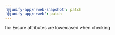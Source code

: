 ```yaml
---
'@junify-app/rrweb-snapshot': patch
'@junify-app/rrweb': patch
---
```


fix: Ensure attributes are lowercased when checking
